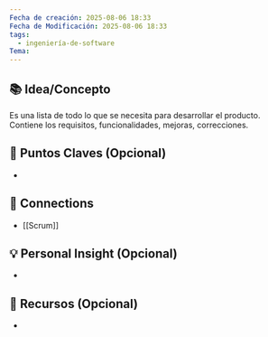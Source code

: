 ```yaml
---
Fecha de creación: 2025-08-06 18:33
Fecha de Modificación: 2025-08-06 18:33
tags:
  - ingeniería-de-software
Tema:
---
```



## 📚 Idea/Concepto 
Es una lista de todo lo que se necesita para desarrollar el producto.  Contiene los requisitos, funcionalidades, mejoras, correcciones.
## 📌 Puntos Claves (Opcional)
- 

## 🔗 Connections
- [[Scrum]]

## 💡 Personal Insight (Opcional)
- 
## 🧾 Recursos (Opcional)
- 